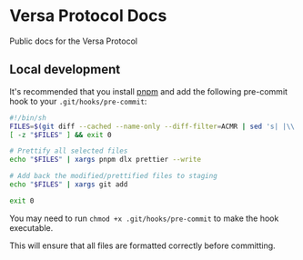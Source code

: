 # Versa Protocol Docs

Public docs for the Versa Protocol

## Local development

It's recommended that you install [pnpm](https://pnpm.io/) and add the following pre-commit hook to your `.git/hooks/pre-commit`:

```sh
#!/bin/sh
FILES=$(git diff --cached --name-only --diff-filter=ACMR | sed 's| |\\ |g')
[ -z "$FILES" ] && exit 0

# Prettify all selected files
echo "$FILES" | xargs pnpm dlx prettier --write

# Add back the modified/prettified files to staging
echo "$FILES" | xargs git add

exit 0
```

You may need to run `chmod +x .git/hooks/pre-commit` to make the hook executable.

This will ensure that all files are formatted correctly before committing.
